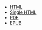 * [HTML](https://kazuki43zoo.github.io/oss-docs/spring-framework/4.3.14.RELEASE/html)
* [Single HTML](https://kazuki43zoo.github.io/oss-docs/spring-framework/4.3.14.RELEASE/htmlsingle)
* [PDF](https://kazuki43zoo.github.io/oss-docs/spring-framework/4.3.14.RELEASE/pdf/spring-framework-reference.pdf)
* [EPUB](https://kazuki43zoo.github.io/oss-docs/spring-framework/4.3.14.RELEASE/epub/spring-framework-reference.epub)
